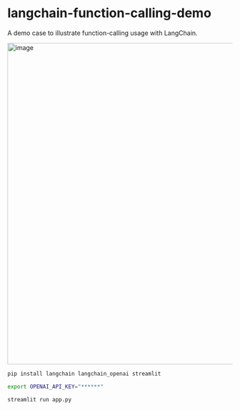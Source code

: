 # langchain-function-calling-demo

A demo case to illustrate function-calling usage with LangChain.

<img width="720" alt="image" src="https://github.com/wujunzhuo/langchain-function-calling-demo/assets/9978169/5b02dfb2-449b-4c1e-b330-0a9603203e78">

```sh
pip install langchain langchain_openai streamlit

export OPENAI_API_KEY="******"

streamlit run app.py
```
